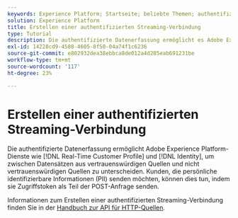 ```yaml
---
keywords: Experience Platform; Startseite; beliebte Themen; authentifizierte Streaming-Verbindung; Streaming-Verbindung; Streaming-Verbindung erstellen; authentifizierte Streaming-Verbindung erstellen; Streaming-Erfassung; Erfassung;
solution: Experience Platform
title: Erstellen einer authentifizierten Streaming-Verbindung
type: Tutorial
description: Die authentifizierte Datenerfassung ermöglicht es Adobe Experience Platform-Diensten wie Echtzeit-Kundenprofil und Identity, zwischen Datensätzen aus vertrauenswürdigen Quellen und nicht vertrauenswürdigen Quellen zu unterscheiden.
exl-id: 14228cd9-4508-4605-8f50-04a74f1c6236
source-git-commit: e802932dea38ebbca8de012a4d285eab691231be
workflow-type: tm+mt
source-wordcount: '117'
ht-degree: 23%

---
```


# Erstellen einer authentifizierten Streaming-Verbindung

Die authentifizierte Datenerfassung ermöglicht Adobe Experience Platform-Dienste wie [!DNL Real-Time Customer Profile] und [!DNL Identity], um zwischen Datensätzen aus vertrauenswürdigen Quellen und nicht vertrauenswürdigen Quellen zu unterscheiden. Kunden, die persönliche identifizierbare Informationen (PII) senden möchten, können dies tun, indem sie Zugriffstoken als Teil der POST-Anfrage senden.

Informationen zum Erstellen einer authentifizierten Streaming-Verbindung finden Sie in der [Handbuch zur API für HTTP-Quellen](../../sources/tutorials/api/create/streaming/http.md).
